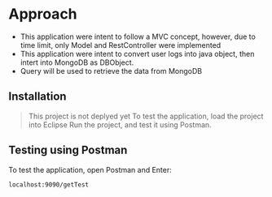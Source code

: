 # Approach

- This application were intent to follow a MVC concept, however, due to time limit, only Model and RestController were implemented
- This application were intent to convert user logs into java object, then intert into  MongoDB as DBObject.
- Query will be used to retrieve the data from MongoDB


## Installation


> This project is not deplyed yet
> To test the application, load
> the project into Eclipse
> Run the project, and test it 
> using Postman.

## Testing using Postman

To test the application, open Postman and Enter:

```sh
localhost:9090/getTest
```
